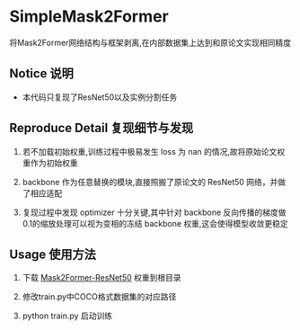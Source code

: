 # SimpleMask2Former

将Mask2Former网络结构与框架剥离,在内部数据集上达到和原论文实现相同精度

## Notice 说明

- 本代码只复现了ResNet50以及实例分割任务

## Reproduce Detail 复现细节与发现

1. 若不加载初始权重,训练过程中极易发生 loss 为 nan 的情况,故将原始论文权重作为初始权重

2. backbone 作为任意替换的模块,直接照搬了原论文的 ResNet50 网络，并做了相应适配

3. 复现过程中发现 optimizer 十分关键,其中针对 backbone 反向传播的梯度做0.1的缩放处理可以视为变相的冻结 backbone 权重,这会使得模型收敛更稳定


## Usage 使用方法

1. 下载 [Mask2Former-ResNet50](https://dl.fbaipublicfiles.com/maskformer/mask2former/coco/panoptic/maskformer2_R50_bs16_50ep/model_final_94dc52.pkl) 权重到根目录

2. 修改train.py中COCO格式数据集的对应路径

3. python train.py 启动训练
